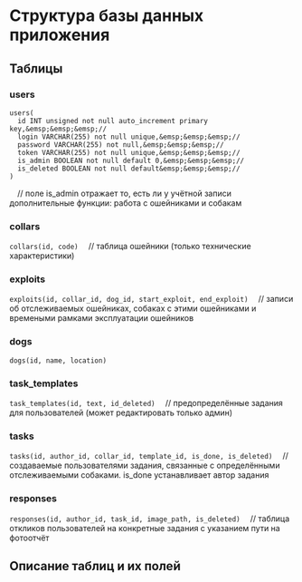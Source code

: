 # Структура базы данных приложения

## Таблицы

### users

```
users(
  id INT unsigned not null auto_increment primary key,&emsp;&emsp;&emsp;//
  login VARCHAR(255) not null unique,&emsp;&emsp;&emsp;//
  password VARCHAR(255) not null,&emsp;&emsp;&emsp;//
  token VARCHAR(255) not null unique,&emsp;&emsp;&emsp;//
  is_admin BOOLEAN not null default 0,&emsp;&emsp;&emsp;//
  is_deleted BOOLEAN not null default&emsp;&emsp;&emsp;//
)
```
&emsp;// поле is_admin отражает то, есть ли у учётной записи дополнительные функции: работа с ошейниками и собакам

### collars

`collars(id, code)` &emsp;// таблица ошейники (только технические характеристики)

### exploits

`exploits(id, collar_id, dog_id, start_exploit, end_exploit)` &emsp;// записи об отслеживаемых ошейниках, собаках с этими ошейниками и времеными рамками эксплуатации ошейников

### dogs

`dogs(id, name, location)`

### task_templates

`task_templates(id, text, id_deleted)` &emsp;// предопределённые задания для пользователей (может редактировать только админ)

### tasks

`tasks(id, author_id, collar_id, template_id, is_done, is_deleted)` &emsp;// создаваемые пользователями задания, связанные с определёнными отслеживаемыми собаками. is_done устанавливает автор задания

### responses

`responses(id, author_id, task_id, image_path, is_deleted)`  &emsp;// таблица откликов пользователей на конкретные задания с указанием пути на фотоотчёт

## Описание таблиц и их полей
